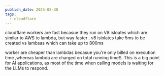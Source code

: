 ```yaml
---
publish_date: 2025-08-30
tags:
  - cloudflare
---
```


cloudflare workers are fast becasue they run on V8 isloates which are similar to AWS to lambda, but way faster . v8 islolates take 5ms to be created vs lambsas which can take up to 800ms

 worker are cheaper than lambdas becasue you're only billed on execution time ,whereas lambda are charged on total running timeS. This is a big point for AI applications, as most of the time when calling models is waiting for the LLMs to respond.